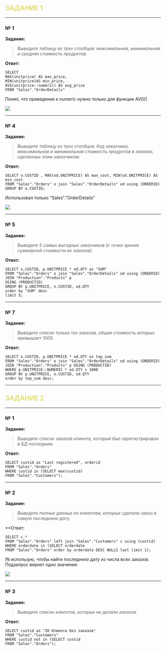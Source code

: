 ## <font color="#E0DE71">ЗАДАНИЕ 1</font>

***
### № 1

**Задание:**

>_Выведите таблицу из трех столбцов: максимальная, минимальная и средняя стоимость продуктов._  

**Ответ:**

 ```mysql
SELECT  
MAX(unitprice) AS max_price,  
MIN(unitprice)AS min_price,  
AVG(unitprice::numeric) AS avg_price  
FROM "Sales"."OrderDetails"
```

Понял, что приведение к numeric нужно только для функции AVG()

![](https://github.com/madicines/db_spbtsu/blob/0dd1c2083e8b0a7d36cd90afcceb677032322ae2/Pasted%20image%2020231212110137.png)

***
### № 4

**Задание:**

>_Выведите таблицу из трех столбцов: Код заказчика, максимальная и минимальная стоимость продуктов в заказах, сделанных этим заказчиком._

**Ответ:** 

 ```mysql
SELECT o.CUSTID , MAX(od.UNITPRICE) AS max_cost, MIN(od.UNITPRICE) AS min_cost
FROM "Sales"."Orders" o join "Sales"."OrderDetails" od using (ORDERID)
GROUP BY o.CUSTID;
```

Использовал только "Sales"."OrderDetails"

![](https://github.com/madicines/db_spbtsu/blob/c823d78bb02cc4d9a22136b25264cc4a06a56a68/Pasted%20image%2020231212111836.png)

***
### № 5

**Задание:**

>_Выведите 5 самых выгодных заказчиков (с точки зрения суммарной стоимости их заказов)._

**Ответ:**

 ```mysql
SELECT o.CUSTID, p.UNITPRICE * od.QTY as "SUM"  
FROM "Sales"."Orders" o join "Sales"."OrderDetails" od using (ORDERID) JOIN "Production"."Products" p  
USING (PRODUCTID)  
GROUP BY p.UNITPRICE, o.CUSTID, od.QTY  
order by "SUM" desc  
limit 5;
```

***
### № 7

**Задание:**

>_Выведите список только тех заказов, общая стоимость которых превышает 1000._

**Ответ:** 

 ```mysql
SELECT o.CUSTID, p.UNITPRICE * od.QTY as top_sum  
FROM "Sales"."Orders" o join "Sales"."OrderDetails" od using (ORDERID) JOIN "Production"."Products" p USING (PRODUCTID)  
WHERE p.UNITPRICE::NUMERIC * od.QTY > 1000  
GROUP BY p.UNITPRICE, o.CUSTID, od.QTY  
order by top_sum desc;
```

***
## <font color="#E0DE71">ЗАДАНИЕ 2</font>

***
### № 1

**Задание:**

>_Выведите список заказов клиента, который был зарегистрирован в БД последним._

**Ответ:** 

 ```mysql
SELECT custid as "Last registered", orderid  
FROM "Sales"."Orders"  
WHERE custid in (SELECT max(custid)  
FROM "Sales"."Customers");
```

***
### № 2

**Задание:**

>_Выведите полные данные по клиентам, которые сделали заказ в самую последнюю дату._ 

**Ответ: 

 ```mysql
SELECT c.*  
FROM "Sales"."Orders" left join "Sales"."Customers" c using (custid)  
WHERE orderdate in (SELECT orderdate  
FROM "Sales"."Orders" order by orderdate DESC NULLS last limit 1);
```

IN использую, чтобы найти последнюю дату из числа всех заказов. Подзапрос вернет одно значение:

![](https://github.com/madicines/db_spbtsu/blob/1908adb64a8b8b1e051ad8b92deba60b5b1a6e69/Pasted%20image%2020231212114401.png)

***
### № 3

**Задание:**

>_Выведите список клиентов, которые не делали заказов._

**Ответ:**

 ```mysql
SELECT custid as "ID Клиента без заказов"  
FROM "Sales"."Customers"  
WHERE custid not in (SELECT custid  
FROM "Sales"."Orders");
```
